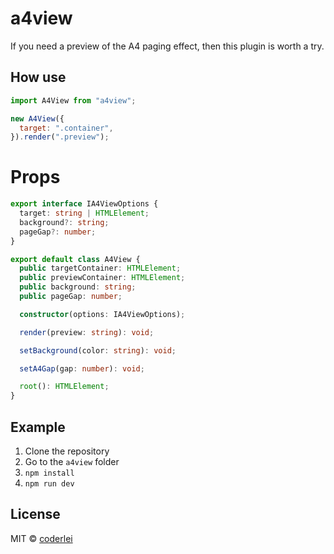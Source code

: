 # a4view

If you need a preview of the A4 paging effect, then this plugin is worth a try.

## How use

```js
import A4View from "a4view";

new A4View({
  target: ".container",
}).render(".preview");
```

# Props

```ts
export interface IA4ViewOptions {
  target: string | HTMLElement;
  background?: string;
  pageGap?: number;
}

export default class A4View {
  public targetContainer: HTMLElement;
  public previewContainer: HTMLElement;
  public background: string;
  public pageGap: number;

  constructor(options: IA4ViewOptions);

  render(preview: string): void;

  setBackground(color: string): void;

  setA4Gap(gap: number): void;

  root(): HTMLElement;
}
```

## Example
1. Clone the repository
2. Go to the `a4view` folder
3. `npm install`
4. `npm run dev`

## License

MIT © [coderlei](./license)
